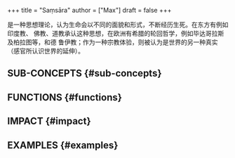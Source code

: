 +++
title = "Saṃsāra"
author = ["Max"]
draft = false
+++

是一种思想理论，认为生命会以不同的面貌和形式，不断经历生死。在东方有例如印度教、
佛教、道教承认这种思想，在欧洲有希腊的轮回哲学，例如毕达哥拉斯及柏拉图等，和德
鲁伊教；作为一种宗教体验，则被认为是世界的另一种真实（感官所认识世界的延伸）。


## SUB-CONCEPTS {#sub-concepts}


## FUNCTIONS {#functions}


## IMPACT {#impact}


## EXAMPLES {#examples}
